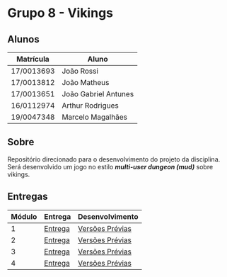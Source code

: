 # Grupo 8 - Vikings

## Alunos

| Matrícula | Aluno |
| -- | -- |
| 17/0013693 | João Rossi |
| 17/0013812 | João Matheus |
| 17/0013651 | João Gabriel Antunes |
| 16/0112974 | Arthur Rodrigues |
| 19/0047348 | Marcelo Magalhães |

## Sobre

Repositório direcionado para o desenvolvimento do projeto da disciplina. Será desenvolvido um jogo no estilo ***multi-user dungeon (mud)*** sobre vikings.

## Entregas

| Módulo | Entrega | Desenvolvimento |
| ------ | ------- | --------------- |
| 1 | [Entrega](./mod_1/README.md) | [Versões Prévias](./mod_1/prev/README.md) |
| 2 | [Entrega](./mod_2/README.md) | [Versões Prévias](./mod_2/prev/README.md) |
| 3 | [Entrega](./mod_3/README.md) | [Versões Prévias](./mod_3/prev/README.md) |
| 4 | [Entrega](./mod_4/README.md) | [Versões Prévias](./mod_4/prev/README.md) |
